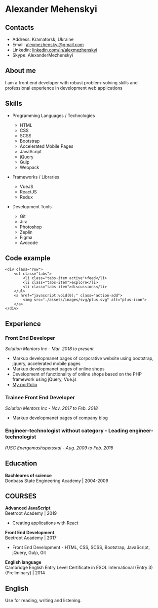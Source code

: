 # Alexander Mehenskyi
## Contacts
* Address: Kramatorsk, Ukraine
* Email: [alexmezhenskyi@gmail.com](alexmezhenskyi@gmail.com) 
* Linkedin: [linkedin.com/in/alexmezhenskyi](linkedin.com/in/alexmezhenskyi) 
* Skype: AlexanderMezhenskyi

## About me
I am a front end developer with robust
problem-solving skills and professional
experience in development web applications

## Skills
* Programming Languages / Technologies
    * HTML
    * CSS
    * SCSS
    * Bootstrap
    * Accelerated Mobile Pages
    * JavaScript
    * jQuery
    * Gulp
    * Webpack

* Frameworks / Libraries
    * VueJS
    * ReactJS
    * Redux

* Development Tools
    * Git
    * Jira
    * Photoshop
    * Zeplin
    * Figma
    * Avocode

## Code example
```
<div class="row">
    <ul class="tabs">
        <li class="tabs-item active">feed</li>
        <li class="tabs-item">explore</li>
        <li class="tabs-item">discussions</li>
    </ul>
    <a href="javascript:void(0);" class="action-add">
        <img src="./assets/images/svg/plus.svg" alt="plus-icon">
    </a>
</div>
```
## Experience 
### **Front End Developer**     
*Solution Mentors Inc - Mar. 2018 to present*
     
* Markup developmanet pages of corporative website using bootstrap, jquery, accelerated mobile pages
* Markup developmanet pages of online shops
* Development of functionality of online shops based on the PHP framework using jQuery, Vue.js
* [My portfolio](github.com/Mezhenskyi-portfolio)

### **Trainee Front End Developer**     
*Solution Mentors Inc - Nov. 2017 to Feb. 2018*

* Markup developmanet pages of company blog

### **Engineer-technologist without category - Leading engineer-technologist**
*PJSC Energomashspetsstal - Aug. 2009 to Feb. 2018*

## Education 
**Bachleores of science**   
Donbass State Engineering Academy | 2004-2009

## COURSES
**Advanced JavaScript**     
Beetroot Academy | 2019
* Creating applications with React

**Front End Development**     
Beetroot Academy | 2017
* Front End Development - HTML, CSS, SCSS,
Bootstrap, JavaScript, jQuery, Gulp, Git

**English language**     
Cambridge English Entry Level Certificate in
ESOL International (Entry 3)(Preliminary) | 2014

## English 
Use for reading, writing and listening.